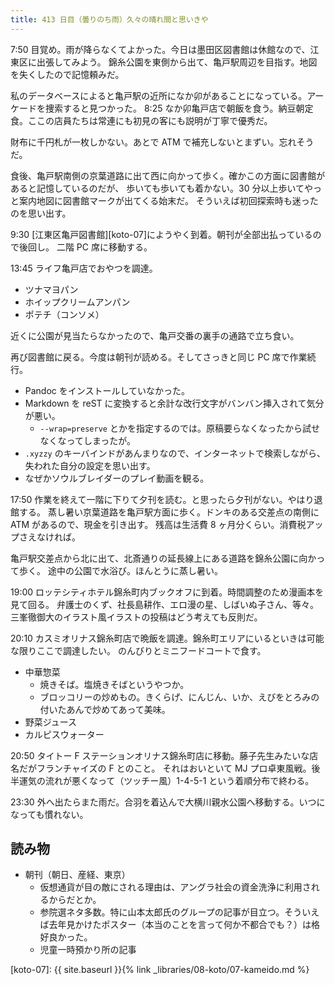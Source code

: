```yaml
---
title: 413 日目（曇りのち雨）久々の晴れ間と思いきや
---
```


7:50 目覚め。雨が降らなくてよかった。今日は墨田区図書館は休館なので、江東区に出張してみよう。
錦糸公園を東側から出て、亀戸駅周辺を目指す。地図を失くしたので記憶頼みだ。

私のデータベースによると亀戸駅の近所になか卯があることになっている。アーケードを捜索すると見つかった。
8:25 なか卯亀戸店で朝飯を食う。納豆朝定食。ここの店員たちは常連にも初見の客にも説明が丁寧で優秀だ。

財布に千円札が一枚しかない。あとで ATM で補充しないとまずい。忘れそうだ。

食後、亀戸駅南側の京葉道路に出て西に向かって歩く。確かこの方面に図書館があると記憶しているのだが、
歩いても歩いても着かない。30 分以上歩いてやっと案内地図に図書館マークが出てくる始末だ。
そういえば初回探索時も迷ったのを思い出す。

9:30 [江東区亀戸図書館][koto-07]にようやく到着。朝刊が全部出払っているので後回し。
二階 PC 席に移動する。

13:45 ライフ亀戸店でおやつを調達。

* ツナマヨパン
* ホイップクリームアンパン
* ポテチ（コンソメ）

近くに公園が見当たらなかったので、亀戸交番の裏手の通路で立ち食い。

再び図書館に戻る。今度は朝刊が読める。そしてさっきと同じ PC 席で作業続行。

* Pandoc をインストールしていなかった。
* Markdown を reST に変換すると余計な改行文字がバンバン挿入されて気分が悪い。
  * `--wrap=preserve` とかを指定するのでは。原稿要らなくなったから試せなくなってしまったが。
* `.xyzzy` のキーバインドがあんまりなので、インターネットで検索しながら、失われた自分の設定を思い出す。
* なぜかソウルブレイダーのプレイ動画を観る。

17:50 作業を終えて一階に下りて夕刊を読む。と思ったら夕刊がない。やはり退館する。
蒸し暑い京葉道路を亀戸駅方面に歩く。ドンキのある交差点の南側に ATM があるので、現金を引き出す。
残高は生活費 8 ヶ月分くらい。消費税アップさえなければ。

亀戸駅交差点から北に出て、北斎通りの延長線上にある道路を錦糸公園に向かって歩く。
途中の公園で水浴び。ほんとうに蒸し暑い。

19:00 ロッテシティホテル錦糸町内ブックオフに到着。時間調整のため漫画本を見て回る。
弁護士のくず、社長島耕作、エロ漫の星、しばいぬ子さん、等々。
三峯徹御大のイラスト風イラストの投稿はどう考えても反則だ。

20:10 カスミオリナス錦糸町店で晩飯を調達。錦糸町エリアにいるといきは可能な限りここで調達したい。
のんびりとミニフードコートで食す。

* 中華惣菜
  * 焼きそば。塩焼きそばというやつか。
  * ブロッコリーの炒めもの。きくらげ、にんじん、いか、えびをとろみの付いたあんで炒めてあって美味。
* 野菜ジュース
* カルピスウォーター

20:50 タイトー F ステーションオリナス錦糸町店に移動。藤子先生みたいな店名だがフランチャイズの F とのこと。
それはおいといて MJ プロ卓東風戦。後半運気の流れが悪くなって（ツッチー風）1-4-5-1 という着順分布で終わる。

23:30 外へ出たらまた雨だ。合羽を着込んで大横川親水公園へ移動する。いつになっても慣れない。

## 読み物

* 朝刊（朝日、産経、東京）
  * 仮想通貨が目の敵にされる理由は、アングラ社会の資金洗浄に利用されるからだとか。
  * 参院選ネタ多数。特に山本太郎氏のグループの記事が目立つ。そういえば去年見かけたポスター（本当のことを言って何か不都合でも？）は格好良かった。
  * 児童一時預かり所の記事

[koto-07]: {{ site.baseurl }}{% link _libraries/08-koto/07-kameido.md %}
